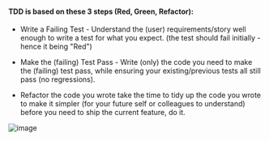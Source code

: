 


#### TDD is based on these 3 steps (Red, Green, Refactor):

* Write a Failing Test - Understand the (user) requirements/story well enough to write a test for what you expect. (the test should fail initially - hence it being "Red")

* Make the (failing) Test Pass - Write (only) the code you need to make the (failing) test pass, while ensuring your existing/previous tests all still pass (no regressions).

* Refactor the code you wrote take the time to tidy up the code you wrote to make it simpler (for your future self or colleagues to understand) before you need to ship the current feature, do it.



![image](https://github.com/achhibi/tdd-kata/assets/21220829/c9e13526-8a5d-4e78-88ab-b4c19af05b5e)
